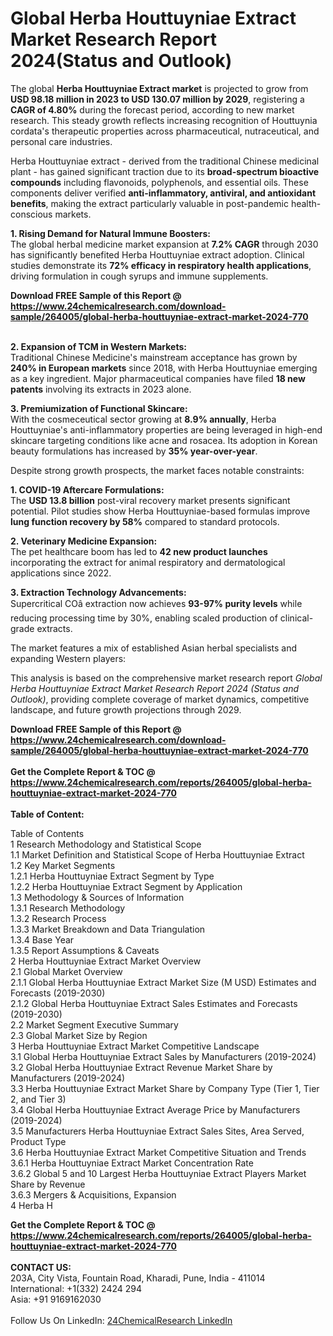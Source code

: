 <h1>Global Herba Houttuyniae Extract Market Research Report 2024(Status and Outlook)</h1><p>The global <strong>Herba Houttuyniae Extract market</strong> is projected to grow from <strong>USD 98.18 million in 2023 to USD 130.07 million by 2029</strong>, registering a <strong>CAGR of 4.80%</strong> during the forecast period, according to new market research. This steady growth reflects increasing recognition of Houttuynia cordata's therapeutic properties across pharmaceutical, nutraceutical, and personal care industries.</p><p>Herba Houttuyniae extract - derived from the traditional Chinese medicinal plant - has gained significant traction due to its <strong>broad-spectrum bioactive compounds</strong> including flavonoids, polyphenols, and essential oils. These components deliver verified <strong>anti-inflammatory, antiviral, and antioxidant benefits</strong>, making the extract particularly valuable in post-pandemic health-conscious markets.</p><p><strong>1. Rising Demand for Natural Immune Boosters:</strong><br>
The global herbal medicine market expansion at <strong>7.2% CAGR</strong> through 2030 has significantly benefited Herba Houttuyniae extract adoption. Clinical studies demonstrate its <strong>72% efficacy in respiratory health applications</strong>, driving formulation in cough syrups and immune supplements.</p><div><b>Download FREE Sample of this Report @ 
            <a href="https://www.24chemicalresearch.com/download-sample/264005/global-herba-houttuyniae-extract-market-2024-770">
            https://www.24chemicalresearch.com/download-sample/264005/global-herba-houttuyniae-extract-market-2024-770</a></b></div><br><p><strong>2. Expansion of TCM in Western Markets:</strong><br>
Traditional Chinese Medicine's mainstream acceptance has grown by <strong>240% in European markets</strong> since 2018, with Herba Houttuyniae emerging as a key ingredient. Major pharmaceutical companies have filed <strong>18 new patents</strong> involving its extracts in 2023 alone.</p><p><strong>3. Premiumization of Functional Skincare:</strong><br>
With the cosmeceutical sector growing at <strong>8.9% annually</strong>, Herba Houttuyniae's anti-inflammatory properties are being leveraged in high-end skincare targeting conditions like acne and rosacea. Its adoption in Korean beauty formulations has increased by <strong>35% year-over-year</strong>.</p><p>Despite strong growth prospects, the market faces notable constraints:</p><p><strong>1. COVID-19 Aftercare Formulations:</strong><br>
The <strong>USD 13.8 billion</strong> post-viral recovery market presents significant potential. Pilot studies show Herba Houttuyniae-based formulas improve <strong>lung function recovery by 58%</strong> compared to standard protocols.</p><p><strong>2. Veterinary Medicine Expansion:</strong><br>
The pet healthcare boom has led to <strong>42 new product launches</strong> incorporating the extract for animal respiratory and dermatological applications since 2022.</p><p><strong>3. Extraction Technology Advancements:</strong><br>
Supercritical COâ extraction now achieves <strong>93-97% purity levels</strong> while reducing processing time by 30%, enabling scaled production of clinical-grade extracts.</p><p>The market features a mix of established Asian herbal specialists and expanding Western players:</p><p>This analysis is based on the comprehensive market research report <em>Global Herba Houttuyniae Extract Market Research Report 2024 (Status and Outlook)</em>, providing complete coverage of market dynamics, competitive landscape, and future growth projections through 2029.</p><div><b>Download FREE Sample of this Report @ 
            <a href="https://www.24chemicalresearch.com/download-sample/264005/global-herba-houttuyniae-extract-market-2024-770">
            https://www.24chemicalresearch.com/download-sample/264005/global-herba-houttuyniae-extract-market-2024-770</a></b></div><br><div><b>Get the Complete Report & TOC @ 
            <a href="https://www.24chemicalresearch.com/reports/264005/global-herba-houttuyniae-extract-market-2024-770">
            https://www.24chemicalresearch.com/reports/264005/global-herba-houttuyniae-extract-market-2024-770</a></b></div><br>
            <b>Table of Content:</b><p>Table of Contents<br />
1 Research Methodology and Statistical Scope<br />
1.1 Market Definition and Statistical Scope of Herba Houttuyniae Extract<br />
1.2 Key Market Segments<br />
1.2.1 Herba Houttuyniae Extract Segment by Type<br />
1.2.2 Herba Houttuyniae Extract Segment by Application<br />
1.3 Methodology & Sources of Information<br />
1.3.1 Research Methodology<br />
1.3.2 Research Process<br />
1.3.3 Market Breakdown and Data Triangulation<br />
1.3.4 Base Year<br />
1.3.5 Report Assumptions & Caveats<br />
2 Herba Houttuyniae Extract Market Overview<br />
2.1 Global Market Overview<br />
2.1.1 Global Herba Houttuyniae Extract Market Size (M USD) Estimates and Forecasts (2019-2030)<br />
2.1.2 Global Herba Houttuyniae Extract Sales Estimates and Forecasts (2019-2030)<br />
2.2 Market Segment Executive Summary<br />
2.3 Global Market Size by Region<br />
3 Herba Houttuyniae Extract Market Competitive Landscape<br />
3.1 Global Herba Houttuyniae Extract Sales by Manufacturers (2019-2024)<br />
3.2 Global Herba Houttuyniae Extract Revenue Market Share by Manufacturers (2019-2024)<br />
3.3 Herba Houttuyniae Extract Market Share by Company Type (Tier 1, Tier 2, and Tier 3)<br />
3.4 Global Herba Houttuyniae Extract Average Price by Manufacturers (2019-2024)<br />
3.5 Manufacturers Herba Houttuyniae Extract Sales Sites, Area Served, Product Type<br />
3.6 Herba Houttuyniae Extract Market Competitive Situation and Trends<br />
3.6.1 Herba Houttuyniae Extract Market Concentration Rate<br />
3.6.2 Global 5 and 10 Largest Herba Houttuyniae Extract Players Market Share by Revenue<br />
3.6.3 Mergers & Acquisitions, Expansion<br />
4 Herba H</p><div><b>Get the Complete Report & TOC @ 
            <a href="https://www.24chemicalresearch.com/reports/264005/global-herba-houttuyniae-extract-market-2024-770">
            https://www.24chemicalresearch.com/reports/264005/global-herba-houttuyniae-extract-market-2024-770</a></b></div><br><b>CONTACT US:</b><br>
            203A, City Vista, Fountain Road, Kharadi, Pune, India - 411014<br>
            International: +1(332) 2424 294<br>
            Asia: +91 9169162030 <br><br>
            Follow Us On LinkedIn: <a href="https://www.linkedin.com/company/24chemicalresearch/">24ChemicalResearch LinkedIn</a>